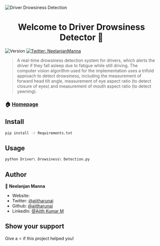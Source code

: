 ![Driver Drowsiness Detection](https://firebasestorage.googleapis.com/v0/b/neelanjan-manna.appspot.com/o/project-images%2FDrowsiness%20Detection.jpeg?alt=media&token=74c92bdd-0beb-4543-b7af-c0fabc9326d5)
<h1 align="center">Welcome to Driver Drowsiness Detector 👋</h1>
<p>
  <img alt="Version" src="https://img.shields.io/badge/version-1.0-blue.svg?cacheSeconds=2592000" />
  <a href="https://twitter.com/NeelanjanManna" target="_blank">
    <img alt="Twitter: NeelanjanManna" src="https://img.shields.io/twitter/follow/NeelanjanManna.svg?style=social" />
  </a>
</p>

> A real-time drowsiness detection system for drivers, which alerts the driver if they fall asleep due to fatigue while still driving. The computer vision algorithm used for the implementation uses a trifold approach to detect drowsiness, including the measurement of forward head tilt angle, measurement of eye aspect ratio (to detect closure of eyes) and measurement of mouth aspect ratio (to detect yawning).

### 🏠 [Homepage](https://github.com/ajitharunai/)

## Install

```sh
pip install -r Requirements.txt
```

## Usage

```sh
python Driver\ Drowsiness\ Detection.py
```

## Author

👤 **Neelanjan Manna**

* Website: 
* Twitter: [@ajitharunai](https://twitter.com/ajitharunai)
* Github: [@ajitharunai](https://github.com/ajitharunai)
* LinkedIn: [@Ajith Kumar M](https://linkedin.com/in/ajitharunai)

## Show your support

Give a ⭐️ if this project helped you!
